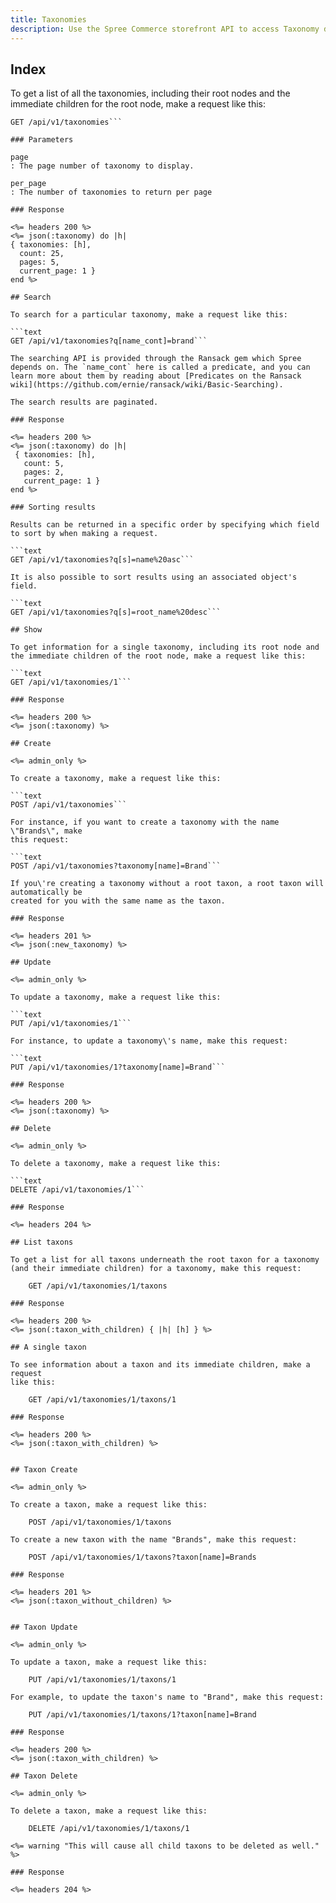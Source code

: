 ```yaml
---
title: Taxonomies
description: Use the Spree Commerce storefront API to access Taxonomy data.
---
```


## Index

To get a list of all the taxonomies, including their root nodes and the
immediate children for the root node, make a request like this:

```text
GET /api/v1/taxonomies```

### Parameters

page
: The page number of taxonomy to display.

per_page
: The number of taxonomies to return per page

### Response

<%= headers 200 %>
<%= json(:taxonomy) do |h|
{ taxonomies: [h],
  count: 25,
  pages: 5,
  current_page: 1 }
end %>

## Search

To search for a particular taxonomy, make a request like this:

```text
GET /api/v1/taxonomies?q[name_cont]=brand```

The searching API is provided through the Ransack gem which Spree depends on. The `name_cont` here is called a predicate, and you can learn more about them by reading about [Predicates on the Ransack wiki](https://github.com/ernie/ransack/wiki/Basic-Searching).

The search results are paginated.

### Response

<%= headers 200 %>
<%= json(:taxonomy) do |h|
 { taxonomies: [h],
   count: 5,
   pages: 2,
   current_page: 1 }
end %>

### Sorting results

Results can be returned in a specific order by specifying which field to sort by when making a request.

```text
GET /api/v1/taxonomies?q[s]=name%20asc```

It is also possible to sort results using an associated object's field.

```text
GET /api/v1/taxonomies?q[s]=root_name%20desc```

## Show

To get information for a single taxonomy, including its root node and the immediate children of the root node, make a request like this:

```text
GET /api/v1/taxonomies/1```

### Response

<%= headers 200 %>
<%= json(:taxonomy) %>

## Create

<%= admin_only %>

To create a taxonomy, make a request like this:

```text
POST /api/v1/taxonomies```

For instance, if you want to create a taxonomy with the name \"Brands\", make
this request:

```text
POST /api/v1/taxonomies?taxonomy[name]=Brand```

If you\'re creating a taxonomy without a root taxon, a root taxon will automatically be
created for you with the same name as the taxon.

### Response

<%= headers 201 %>
<%= json(:new_taxonomy) %>

## Update

<%= admin_only %>

To update a taxonomy, make a request like this:

```text
PUT /api/v1/taxonomies/1```

For instance, to update a taxonomy\'s name, make this request:

```text
PUT /api/v1/taxonomies/1?taxonomy[name]=Brand```

### Response

<%= headers 200 %>
<%= json(:taxonomy) %>

## Delete

<%= admin_only %>

To delete a taxonomy, make a request like this:

```text
DELETE /api/v1/taxonomies/1```

### Response

<%= headers 204 %>

## List taxons

To get a list for all taxons underneath the root taxon for a taxonomy (and their immediate children) for a taxonomy, make this request:

    GET /api/v1/taxonomies/1/taxons

### Response

<%= headers 200 %>
<%= json(:taxon_with_children) { |h| [h] } %>

## A single taxon

To see information about a taxon and its immediate children, make a request
like this:

    GET /api/v1/taxonomies/1/taxons/1

### Response

<%= headers 200 %>
<%= json(:taxon_with_children) %>


## Taxon Create

<%= admin_only %>

To create a taxon, make a request like this:

    POST /api/v1/taxonomies/1/taxons

To create a new taxon with the name "Brands", make this request:

    POST /api/v1/taxonomies/1/taxons?taxon[name]=Brands

### Response

<%= headers 201 %>
<%= json(:taxon_without_children) %>


## Taxon Update

<%= admin_only %>

To update a taxon, make a request like this:

    PUT /api/v1/taxonomies/1/taxons/1

For example, to update the taxon's name to "Brand", make this request:

    PUT /api/v1/taxonomies/1/taxons/1?taxon[name]=Brand

### Response

<%= headers 200 %>
<%= json(:taxon_with_children) %>

## Taxon Delete

<%= admin_only %>

To delete a taxon, make a request like this:

    DELETE /api/v1/taxonomies/1/taxons/1

<%= warning "This will cause all child taxons to be deleted as well." %>

### Response

<%= headers 204 %>
